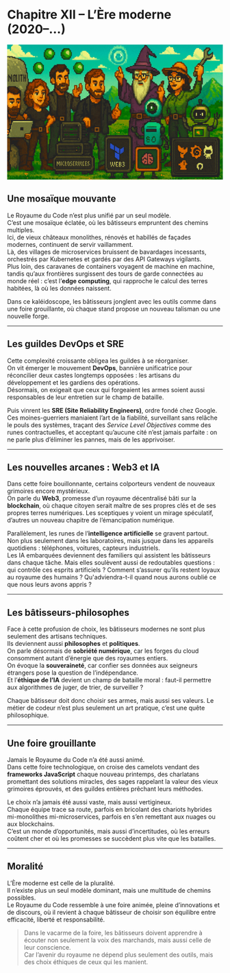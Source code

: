 # Chapitre XII – L’Ère moderne (2020–…)

![chapitre-XII.png](https://raw.githubusercontent.com/nicolasvauchenet/cours_architectures_logicielles/refs/heads/main/img/chapitre-XII.png)

## Une mosaïque mouvante

Le Royaume du Code n’est plus unifié par un seul modèle.  
C’est une mosaïque éclatée, où les bâtisseurs empruntent des chemins multiples.  
Ici, de vieux châteaux monolithes, rénovés et habillés de façades modernes, continuent de servir vaillamment.  
Là, des villages de microservices bruissent de bavardages incessants, orchestrés par Kubernetes et gardés par des API
Gateways vigilants.  
Plus loin, des caravanes de containers voyagent de machine en machine, tandis qu’aux frontières surgissent des tours de
garde connectées au monde réel : c’est l’**edge computing**, qui rapproche le calcul des terres habitées, là où les
données naissent.

Dans ce kaléidoscope, les bâtisseurs jonglent avec les outils comme dans une foire grouillante, où chaque stand propose
un nouveau talisman ou une nouvelle forge.

---

## Les guildes DevOps et SRE

Cette complexité croissante obligea les guildes à se réorganiser.  
On vit émerger le mouvement **DevOps**, bannière unificatrice pour réconcilier deux castes longtemps opposées : les
artisans du développement et les gardiens des opérations.  
Désormais, on exigeait que ceux qui forgeaient les armes soient aussi responsables de leur entretien sur le champ de
bataille.

Puis vinrent les **SRE (Site Reliability Engineers)**, ordre fondé chez Google.  
Ces moines-guerriers maniaient l’art de la fiabilité, surveillant sans relâche le pouls des systèmes, traçant des
*Service Level Objectives* comme des runes contractuelles, et acceptant qu’aucune cité n’est jamais parfaite : on ne
parle plus d’éliminer les pannes, mais de les apprivoiser.

---

## Les nouvelles arcanes : Web3 et IA

Dans cette foire bouillonnante, certains colporteurs vendent de nouveaux grimoires encore mystérieux.  
On parle du **Web3**, promesse d’un royaume décentralisé bâti sur la **blockchain**, où chaque citoyen serait maître de
ses propres clés et de ses propres terres numériques. Les sceptiques y voient un mirage spéculatif, d’autres un nouveau
chapitre de l’émancipation numérique.

Parallèlement, les runes de l’**intelligence artificielle** se gravent partout.  
Non plus seulement dans les laboratoires, mais jusque dans les appareils quotidiens : téléphones, voitures, capteurs
industriels.  
Les IA embarquées deviennent des familiers qui assistent les bâtisseurs dans chaque tâche. Mais elles soulèvent aussi de
redoutables questions : qui contrôle ces esprits artificiels ? Comment s’assurer qu’ils restent loyaux au royaume des
humains ? Qu'adviendra-t-il quand nous aurons oublié ce que nous leurs avons appris ?

---

## Les bâtisseurs-philosophes

Face à cette profusion de choix, les bâtisseurs modernes ne sont plus seulement des artisans techniques.  
Ils deviennent aussi **philosophes** et **politiques**.  
On parle désormais de **sobriété numérique**, car les forges du cloud consomment autant d’énergie que des royaumes
entiers.  
On évoque la **souveraineté**, car confier ses données aux seigneurs étrangers pose la question de l’indépendance.  
Et l’**éthique de l’IA** devient un champ de bataille moral : faut-il permettre aux algorithmes de juger, de trier, de
surveiller ?

Chaque bâtisseur doit donc choisir ses armes, mais aussi ses valeurs. Le métier de codeur n’est plus seulement un art
pratique, c’est une quête philosophique.

---

## Une foire grouillante

Jamais le Royaume du Code n’a été aussi animé.  
Dans cette foire technologique, on croise des camelots vendant des **frameworks JavaScript** chaque nouveau printemps,
des charlatans promettant des solutions miracles, des sages rappelant la valeur des vieux grimoires éprouvés, et des
guildes entières prêchant leurs méthodes.

Le choix n’a jamais été aussi vaste, mais aussi vertigineux.  
Chaque équipe trace sa route, parfois en bricolant des chariots hybrides mi-monolithes mi-microservices, parfois en s’en
remettant aux nuages ou aux blockchains.  
C’est un monde d’opportunités, mais aussi d’incertitudes, où les erreurs coûtent cher et où les promesses se succèdent
plus vite que les batailles.

---

## Moralité

L’Ère moderne est celle de la pluralité.  
Il n’existe plus un seul modèle dominant, mais une multitude de chemins possibles.  
Le Royaume du Code ressemble à une foire animée, pleine d’innovations et de discours, où il revient à chaque bâtisseur
de choisir son équilibre entre efficacité, liberté et responsabilité.

> Dans le vacarme de la foire, les bâtisseurs doivent apprendre à écouter non seulement la voix des marchands, mais
> aussi celle de leur conscience.  
> Car l’avenir du royaume ne dépend plus seulement des outils, mais des choix éthiques de ceux qui les manient.
